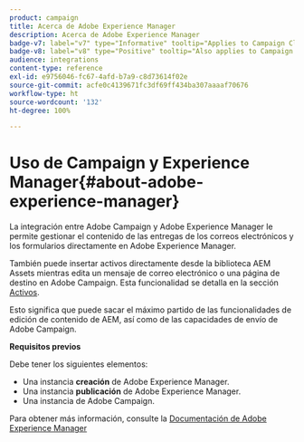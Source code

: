 ```yaml
---
product: campaign
title: Acerca de Adobe Experience Manager
description: Acerca de Adobe Experience Manager
badge-v7: label="v7" type="Informative" tooltip="Applies to Campaign Classic v7"
badge-v8: label="v8" type="Positive" tooltip="Also applies to Campaign v8"
audience: integrations
content-type: reference
exl-id: e9756046-fc67-4afd-b7a9-c8d73614f02e
source-git-commit: acfe0c4139671fc3df69ff434ba307aaaaf70676
workflow-type: ht
source-wordcount: '132'
ht-degree: 100%

---
```


# Uso de Campaign y Experience Manager{#about-adobe-experience-manager}



La integración entre Adobe Campaign y Adobe Experience Manager le permite gestionar el contenido de las entregas de los correos electrónicos y los formularios directamente en Adobe Experience Manager.

También puede insertar activos directamente desde la biblioteca AEM Assets mientras edita un mensaje de correo electrónico o una página de destino en Adobe Campaign. Esta funcionalidad se detalla en la sección [Activos](../../integrations/using/sharing-assets-with-adobe-experience-cloud.md).

Esto significa que puede sacar el máximo partido de las funcionalidades de edición de contenido de AEM, así como de las capacidades de envío de Adobe Campaign.

**Requisitos previos**

Debe tener los siguientes elementos:

* Una instancia **creación** de Adobe Experience Manager.
* Una instancia **publicación** de Adobe Experience Manager.
* Una instancia de Adobe Campaign.

Para obtener más información, consulte la [Documentación de Adobe Experience Manager](https://experienceleague.adobe.com/docs/experience-manager-65/classic-ui/campaign/classic-personalization-ac-campaign.html?lang=es)
